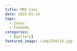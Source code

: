 ```yaml
---
title: MRE Cans
date: 2025-01-14
tags:
  - Zenos
  - Fanmade
categories:
  - [gallery]
featured_image: /img/250114.jpg
---
```



